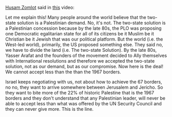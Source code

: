 [Husam Zomlot](https://en.wikipedia.org/wiki/Husam_Zomlot) said in [this](https://youtu.be/amKnSybgv8s?si=1Mbhz9v13XXoHqwy&t=2869) video:

Let me explain this! Many people around the world believe that the two-state solution is a Palestinian demand. No, it's not. The two-state solution is a Palestinian concession because by the late 80s, the PLO was proposing one Democratic egalitarian state for all of its citizens be it Muslim be it Christian be it Jewish that was our political platform. But the world (i.e. the West-led world), primarily, the US proposed something else. They said no, we have to divide the land (i.e. The two-state Solution). By the late 80s, Yasser Arafat and the founders of the movement decided to Ally themselves with International resolutions and therefore we accepted the two-state solution, not as our demand, but as our compromise. Now here is the deal! We cannot accept less than the than the 1967 borders.

Israel keeps negotiating with us, not about how to achieve the 67 borders, no no, they want to arrive somewhere between Jerusalem and Jericho. So they want to bite more of the 22% of historic Palestine that is the 1967 borders and they don't understand that any Palestinian leader, will never be able to accept less than what was offered by the UN Security Council and they can never give more. This is the line.
